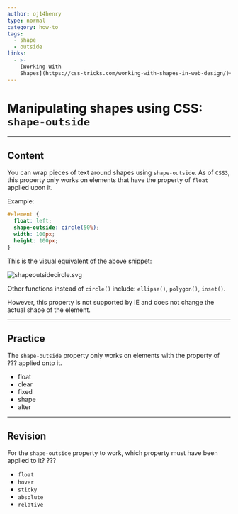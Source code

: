 ```yaml
---
author: oj14henry
type: normal
category: how-to
tags:
  - shape
  - outside
links:
  - >-
    [Working With
    Shapes](https://css-tricks.com/working-with-shapes-in-web-design/){article}
---
```


# Manipulating shapes using CSS: `shape-outside`


---

## Content

You can wrap pieces of text around shapes using `shape-outside`. As of `CSS3`, this property only works on elements that have the property of `float` applied upon it.

Example:

```css
#element {
  float: left;
  shape-outside: circle(50%);
  width: 100px;
  height: 100px;
}
```

This is the visual equivalent of the above snippet:

![shapeoutsidecircle.svg](https://img.enkipro.com/bf10605b36534f1e04e0fd2e3d2972a7.png)

Other functions instead of `circle()` include: `ellipse()`, `polygon()`, `inset()`.

However, this property is not supported by IE and does not change the actual shape of the element.


---

## Practice

The `shape-outside` property only works on elements with the property of ??? applied onto it.

- float
- clear
- fixed
- shape
- alter


---

## Revision

For the `shape-outside` property to work, which property must have been applied to it? ???

- `float`
- `hover`
- `sticky`
- `absolute`
- `relative`
